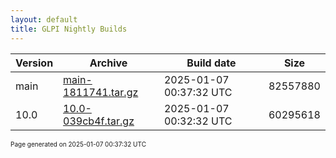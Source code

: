 ```yaml
---
layout: default
title: GLPI Nightly Builds
---
```


Version|Archive|Build date|Size
---|---|---|---
main|[main-1811741.tar.gz](main-1811741.tar.gz)|2025-01-07 00:37:32 UTC|82557880
10.0|[10.0-039cb4f.tar.gz](10.0-039cb4f.tar.gz)|2025-01-07 00:32:32 UTC|60295618

<font size="1">Page generated on 2025-01-07 00:37:32 UTC</font>
